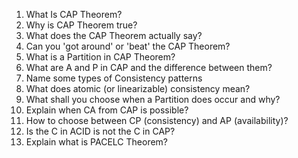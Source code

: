 1. What Is CAP Theorem?
2. Why is CAP Theorem true?
3. What does the CAP Theorem actually say?
4. Can you 'got around' or 'beat' the CAP Theorem?
5. What is a Partition in CAP Theorem?
6. What are A and P in CAP and the difference between them?
7. Name some types of Consistency patterns
8. What does atomic (or linearizable) consistency mean?
9. What shall you choose when a Partition does occur and why?
10. Explain when CA from CAP is possible?
11. How to choose between CP (consistency) and AP (availability)?
12. Is the C in ACID is not the C in CAP?
13. Explain what is PACELC Theorem?
